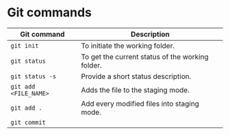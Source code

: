 # Git commands

| Git command         | Description                                      |
|---------------------|--------------------------------------------------|
| `git init`            | To initiate the working folder.                  |
| `git status `         | To get the current status of the working folder. |
| `git status -s `      | Provide a short status description.              |
| `git add <FILE_NAME>` | Adds the file to the staging mode.               |
| `git add .`           | Add every modified files into staging mode.      |
| `git commit`          |                                                  |